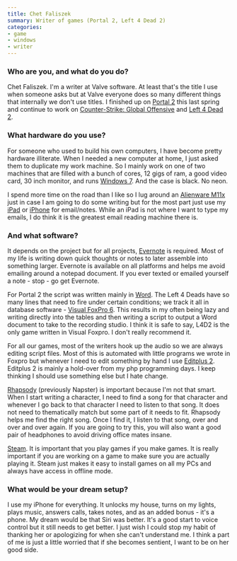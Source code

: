 ```yaml
---
title: Chet Faliszek
summary: Writer of games (Portal 2, Left 4 Dead 2)
categories:
- game
- windows
- writer
---
```


### Who are you, and what do you do?

Chet Faliszek. I'm a writer at Valve software. At least that's the title I use when someone asks but at Valve everyone does so many different things that internally we don't use titles. I finished up on [Portal 2][portal-2] this last spring and continue to work on [Counter-Strike: Global Offensive][counter-strike-global-offensive] and [Left 4 Dead 2][left-4-dead-2].

### What hardware do you use?

For someone who used to build his own computers, I have become pretty hardware illiterate. When I needed a new computer at home, I just asked them to duplicate my work machine. So I mainly work on one of two machines that are filled with a bunch of cores, 12 gigs of ram, a good video card, 30 inch monitor, and runs [Windows 7][windows-7]. And the case is black. No neon.

I spend more time on the road than I like so I lug around an [Alienware M11x][m11x] just in case I am going to do some writing but for the most part just use my [iPad][ipad-2] or [iPhone][iphone-4s] for email/notes. While an iPad is not where I want to type my emails, I do think it is the greatest email reading machine there is.

### And what software?

It depends on the project but for all projects, [Evernote][] is required. Most of my life is writing down quick thoughts or notes to later assemble into something larger. Evernote is available on all platforms and helps me avoid emailing around a notepad document. If you ever texted or emailed yourself a note - stop - go get Evernote.

For Portal 2 the script was written mainly in [Word][]. The Left 4 Deads have so many lines that need to fire under certain conditions; we track it all in database software - [Visual FoxPro 6][visual-foxpro]. This results in my often being lazy and writing directly into the tables and then writing a script to output a Word document to take to the recording studio. I think it is safe to say, L4D2 is the only game written in Visual Foxpro. I don't really recommend it.

For all our games, most of the writers hook up the audio so we are always editing script files. Most of this is automated with little programs we wrote in Foxpro but whenever I need to edit something by hand I use [Editplus 2][editplus]. Editplus 2 is mainly a hold-over from my php programming days. I keep thinking I should use something else but I hate change.

[Rhapsody][] (previously Napster) is important because I'm not that smart. When I start writing a character, I need to find a song for that character and whenever I go back to that character I need to listen to that song. It does not need to thematically match but some part of it needs to fit. Rhapsody helps me find the right song. Once I find it, I listen to that song, over and over and over again. If you are going to try this, you will also want a good pair of headphones to avoid driving office mates insane.

[Steam][]. It is important that you play games if you make games. It is really important if you are working on a game to make sure you are actually playing it. Steam just makes it easy to install games on all my PCs and always have access in offline mode.

### What would be your dream setup?

I use my iPhone for everything. It unlocks my house, turns on my lights, plays music, answers calls, takes notes, and as an added bonus - it's a phone. My dream would be that Siri was better. It's a good start to voice control but it still needs to get better. I just wish I could stop my habit of thanking her or apologizing for when she can't understand me. I think a part of me is just a little worried that if she becomes sentient, I want to be on her good side.

[ipad-2]: https://www.apple.com/ipad/ "A tablet device."
[iphone-4s]: https://en.wikipedia.org/wiki/IPhone_4S "A smartphone."
[m11x]: http://www.dell.com/us/p/alienware-m11x-r3/pd "A PC gaming laptop."
[rhapsody]: https://en.wikipedia.org/wiki/Rhapsody_(online_music_service) "A music streaming service."
[steam]: http://store.steampowered.com/ "A digital game distribution service."
[counter-strike-global-offensive]: http://store.steampowered.com/app/730/ "A team-based action game."
[visual-foxpro]: https://en.wikipedia.org/wiki/Visual_FoxPro "An data-centric programming language."
[editplus]: https://www.editplus.com/ "A text editor for Windows."
[evernote]: https://evernote.com/ "Online software for capturing notes."
[left-4-dead-2]: http://store.steampowered.com/app/550/ "A zombie horror survival game."
[portal-2]: http://store.steampowered.com/app/620/ "A sequel to the awesome, groundbreaking game."
[word]: https://products.office.com/en-us/word "A document editor."
[windows-7]: https://en.wikipedia.org/wiki/Windows_7 "An operating system."
